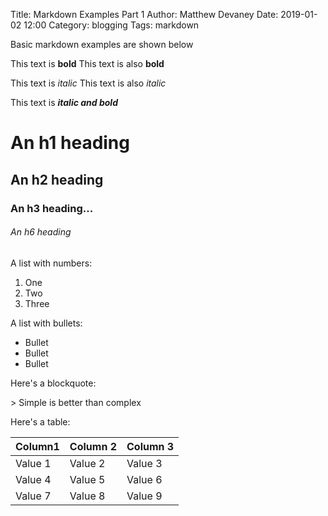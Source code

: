 Title: Markdown Examples Part 1
Author: Matthew Devaney
Date: 2019-01-02 12:00
Category: blogging
Tags: markdown

Basic markdown examples are shown below

This text is **bold**
This text is also __bold__

This text is *italic*
This text is also _italic_

This text is **_italic and bold_**

# An h1 heading
## An h2 heading
### An h3 heading...
###### An h6 heading

A list with numbers:
1. One
2. Two
3. Three

A list with bullets:
* Bullet
* Bullet
* Bullet

Here's a blockquote:

&gt; Simple is better than complex

Here's a table:

| Column1 | Column 2 | Column 3
|---|---|---|
| Value 1 | Value 2 | Value 3 |
| Value 4 | Value 5 | Value 6 |
| Value 7 | Value 8 | Value 9 |